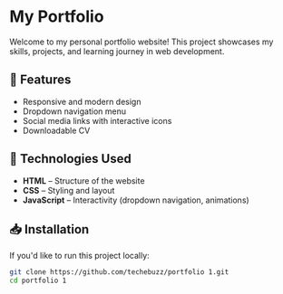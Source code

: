 # My Portfolio
Welcome to my personal portfolio website! This project showcases my skills, projects, and learning journey in web development.  

## 🚀 Features  
- Responsive and modern design  
- Dropdown navigation menu  
- Social media links with interactive icons  
- Downloadable CV  

## 🔧 Technologies Used  
- **HTML** – Structure of the website  
- **CSS** – Styling and layout  
- **JavaScript** – Interactivity (dropdown navigation, animations)  

## 📥 Installation  
If you'd like to run this project locally:  

```sh
git clone https://github.com/techebuzz/portfolio 1.git  
cd portfolio 1  
